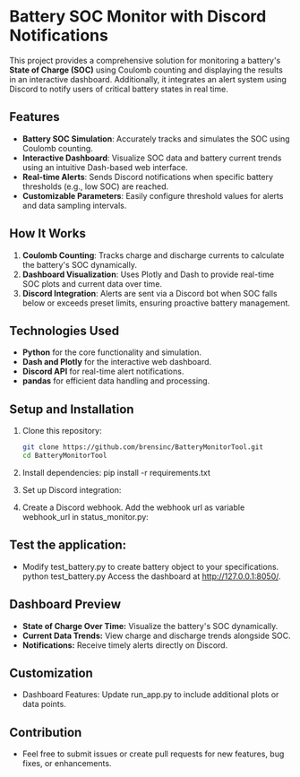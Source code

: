 # Battery SOC Monitor with Discord Notifications

This project provides a comprehensive solution for monitoring a battery's **State of Charge (SOC)** using Coulomb counting and displaying the results in an interactive dashboard. Additionally, it integrates an alert system using Discord to notify users of critical battery states in real time.

## Features
- **Battery SOC Simulation**: Accurately tracks and simulates the SOC using Coulomb counting.
- **Interactive Dashboard**: Visualize SOC data and battery current trends using an intuitive Dash-based web interface.
- **Real-time Alerts**: Sends Discord notifications when specific battery thresholds (e.g., low SOC) are reached.
- **Customizable Parameters**: Easily configure threshold values for alerts and data sampling intervals.

## How It Works
1. **Coulomb Counting**: Tracks charge and discharge currents to calculate the battery's SOC dynamically.
2. **Dashboard Visualization**: Uses Plotly and Dash to provide real-time SOC plots and current data over time.
3. **Discord Integration**: Alerts are sent via a Discord bot when SOC falls below or exceeds preset limits, ensuring proactive battery management.

## Technologies Used
- **Python** for the core functionality and simulation.
- **Dash and Plotly** for the interactive web dashboard.
- **Discord API** for real-time alert notifications.
- **pandas** for efficient data handling and processing.

## Setup and Installation
1. Clone this repository:
   ```bash
   git clone https://github.com/brensinc/BatteryMonitorTool.git
   cd BatteryMonitorTool


2. Install dependencies:
   pip install -r requirements.txt
   
3. Set up Discord integration:

4. Create a Discord webhook.
   Add the webhook url as variable webhook_url in status_monitor.py:

## Test the application:
- Modify test_battery.py to create battery object to your specifications.
   python test_battery.py
   Access the dashboard at http://127.0.0.1:8050/.

## Dashboard Preview
- **State of Charge Over Time:** Visualize the battery's SOC dynamically.
- **Current Data Trends:** View charge and discharge trends alongside SOC.
- **Notifications:** Receive timely alerts directly on Discord.

## Customization
- Dashboard Features: Update run_app.py to include additional plots or data points.

## Contribution
- Feel free to submit issues or create pull requests for new features, bug fixes, or enhancements.

